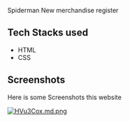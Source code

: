 
Spiderman New merchandise register

## Tech Stacks used

- HTML
- CSS


## Screenshots

Here is some Screenshots this website

[![HVu3Cox.md.png](https://iili.io/HVu3Cox.md.png)](https://freeimage.host/i/HVu3Cox)
